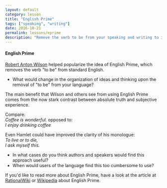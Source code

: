```yaml
---
layout: default
category: lesson
title: "English Prime"
tags: ["speaking", "writing"]
date: 2016-10-21
permalink: lessons/eprime
description: "Remove the verb to be from your speaking and writing to improve clarity"
---
```

#### English Prime
<a href="https://en.wikipedia.org/wiki/Robert_Anton_Wilson" target="_blank">Robert Anton Wilson</a> helped popularize the idea of English Prime, which removes the verb "to be" from standard English.

- What would change in the organization of ideas and thinking upon the removal of "to be" from your language?

The main benefit that Wilson and others see from using English Prime comes from the now stark contrast between absolute truth and subjective experience. 

Compare:  
*Coffee is wonderful.*
opposed to:  
*I enjoy drinking coffee*

Even Hamlet could have improved the clarity of his monologue:  
*To live or to die,  
I ask myself this.*

- In what cases do you think authors and speakers would find this approach useful?
- When would users of the language find this too cumbersome to use? 

If you'd like to read more about English Prime, have a look at the article at <a href="http://rationalwiki.org/wiki/E-Prime" target="_blank">RationalWiki</a> or <a href="https://en.wikipedia.org/wiki/E-Prime" target="_blank">Wikipedia</a> about English Prime.